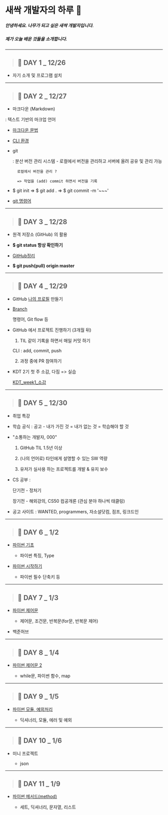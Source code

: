 
# 새싹 개발자의 하루 🌱

##### 안녕하세요. 나무가 되고 싶은 새싹 개발자입니다. 

##### 제가 오늘 배운 것들을 소개합니다.

---

> ## **🌱 DAY 1 _ 12/26**

- 자기 소개 및 프로그램 설치 

---


> ## **🌱 DAY 2 _ 12/27**


- 마크다운 (Markdown)

: 텍스트 기반의 마크업 언어

- [마크다운 문법](https://github.com/haelim12/TIL/blob/master/markdown.md)

- [CLI 환경](https://github.com/haelim12/TIL/blob/master/cli_terminal.md)

- git

    : 분산 버전 관리 시스템 - 로컬에서 버전을 관리하고 서버에 올려 공유 및 관리 가능

        로컬에서 버전을 관리 ? 

        => 작업을 (add) commit 하면서 버전을 기록

- $ git init => $ git add . => $ git commit -m '~~~'

- [git 명령어](https://github.com/haelim12/TIL/blob/master/git.md)


---

> ## **🌱 DAY 3 _ 12/28**

- 원격 저장소 (GitHub) 의 활용

- **$ git status 항상 확인하기**

- [GitHub정리](https://github.com/haelim12/TIL/blob/master/github.md)

- **$ git push(pull) origin master**

---

> ## **🌱 DAY 4 _ 12/29**

- GitHub [나의 프로필](https://github.com/haelim12/haelim12#readme) 만들기 

- [Branch](https://github.com/haelim12/TIL/blob/master/github_branch.md)

    명령어, Git flow 등

- GitHub 에서 프로젝트 진행하기 (3개월 뒤)

    1. TIL 같이 기록을 하면서 매일 커밋 하기

    CLI : add, commit, push

    2. 과정 중에 PR 참여하기

- KDT 2기 첫 주 소감, 다짐 => 실습

    [KDT_week1_소감](https://github.com/haelim12/2nd-start/blob/master/5%ED%9A%8C%EC%B0%A8_%EA%B3%A0%ED%95%B4%EB%A6%BC.md)

---

> ## **🌱 DAY 5 _ 12/30**

- 취업 특강

- 학습 공식 : 공고 - 내가 가진 것 = 내가 없는 것 = 학습해야 할 것

- "소통하는 개발자, 000"

    1. GitHub TIL 1.5년 이상

    2. (나의 언어로) 타인에게 설명할 수 있는 SW 역량

    3. 유저가 실사용 하는 프로젝트를 개발 & 유지 보수

-  CS 공부 : 
    
    단기전 - 정처기

    장기전 - 해외강의, CS50 컴공개론 (관심 분야 하나씩 태클링)

- 공고 사이트 : WANTED, programmers, 자소설닷컴, 점프, 링크드인

---

> ## **🌱 DAY 6 _ 1/2**

- [파이썬 기초](https://github.com/haelim12/TIL/blob/master/python_0.md)

    - 파이썬 특징, Type

- [파이썬 시작하기](https://github.com/haelim12/TIL/blob/master/python_1.md)

    - 파이썬 필수 단축키 등

---

> ## **🌱 DAY 7 _ 1/3**

- [파이썬 제어문](https://github.com/haelim12/TIL/blob/master/python_2.md)

    - 제어문, 조건문, 반복문(for문, 반복문 제어)

- 백준허브 

---

> ## **🌱 DAY 8 _ 1/4**

- [파이썬 제어문 2](https://github.com/haelim12/TIL/blob/master/python_3.md)

    - while문, 파이썬 함수, map

---

> ## **🌱 DAY 9 _ 1/5**

- [파이썬 모듈, 예외처리](https://github.com/haelim12/TIL/blob/master/python_4.md)

    - 딕셔너리, 모듈, 에러 및 예외

---

> ## **🌱 DAY 10 _ 1/6**

- 미니 프로젝트

    - json

---

> ## **🌱 DAY 11 _ 1/9**

- [파이썬 메서드(method)](https://github.com/haelim12/TIL/blob/master/week_03/python_method.md)

    - 세트, 딕셔너리, 문자열, 리스트